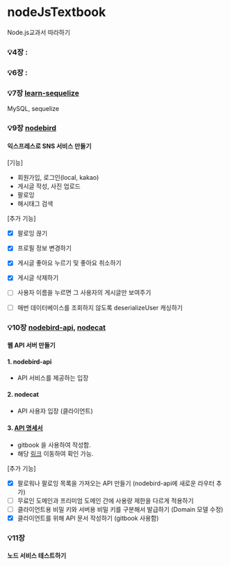 # nodeJsTextbook
Node.js교과서 따라하기


### 💡4장 : 

### 💡6장 : 

### 💡7장 [learn-sequelize](https://github.com/dav1n9/nodeJsTextbook/tree/main/learn-sequelize)
MySQL, sequelize

### 💡9장 [nodebird](https://github.com/dav1n9/nodeJsTextbook/tree/main/nodebird)
#### 익스프레스로 SNS 서비스 만들기
[기능]  

* 회원가입, 로그인(local, kakao)
* 게시글 작성, 사진 업로드
* 팔로잉
* 해시태그 검색

[추가 기능]

- [x] 팔로잉 끊기
- [x] 프로필 정보 변경하기
- [x] 게시글 좋아요 누르기 및 좋아요 취소하기
- [x] 게시글 삭제하기
- [ ] 사용자 이름을 누르면 그 사용자의 게시글만 보여주기
- [ ] 매번 데이터베이스를 조회하지 않도록 deserializeUser 캐싱하기


### 💡10장 [nodebird-api](https://github.com/dav1n9/nodeJsTextbook/tree/main/nodebird-api), [nodecat](https://github.com/dav1n9/nodeJsTextbook/tree/main/nodecat)
#### 웹 API 서버 만들기
#### 1. nodebird-api
* API 서비스를 제공하는 입장
#### 2. nodecat
* API 사용자 입장 (클라이언트)
#### 3. [API 명세서](https://davins-project.gitbook.io/nodebird-api/)
* gitbook 을 사용하여 작성함.
* 해당 [링크](https://davins-project.gitbook.io/nodebird-api/) 이동하여 확인 가능.

[추가 기능]
- [x] 팔로워나 팔로잉 목록을 가져오는 API 만들기 (nodebird-api에 새로운 라우터 추가)
- [ ] 무료인 도메인과 프리미엄 도메인 간에 사용량 제한을 다르게 적용하기
- [ ] 클라이언트용 비밀 키와 서버용 비밀 키를 구분해서 발급하기 (Domain 모델 수정)
- [x] 클라이언트를 위해 API 문서 작성하기 (gitbook 사용함)

### 💡11장
#### 노드 서비스 테스트하기